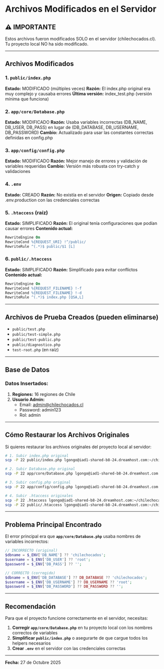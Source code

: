 # Archivos Modificados en el Servidor

## ⚠️ IMPORTANTE
Estos archivos fueron modificados SOLO en el servidor (chilechocados.cl).
Tu proyecto local NO ha sido modificado.

---

## Archivos Modificados

### 1. `public/index.php`
**Estado:** MODIFICADO (múltiples veces)
**Razón:** El index.php original era muy complejo y causaba errores
**Última versión:** index_test.php (versión mínima que funciona)

### 2. `app/core/Database.php`
**Estado:** MODIFICADO
**Razón:** Usaba variables incorrectas (DB_NAME, DB_USER, DB_PASS) en lugar de (DB_DATABASE, DB_USERNAME, DB_PASSWORD)
**Cambio:** Actualizado para usar las constantes correctas definidas en config.php

### 3. `app/config/config.php`
**Estado:** MODIFICADO
**Razón:** Mejor manejo de errores y validación de variables requeridas
**Cambio:** Versión más robusta con try-catch y validaciones

### 4. `.env`
**Estado:** CREADO
**Razón:** No existía en el servidor
**Origen:** Copiado desde .env.production con las credenciales correctas

### 5. `.htaccess` (raíz)
**Estado:** SIMPLIFICADO
**Razón:** El original tenía configuraciones que podían causar errores
**Contenido actual:**
```apache
RewriteEngine On
RewriteCond %{REQUEST_URI} !^/public/
RewriteRule ^(.*)$ public/$1 [L]
```

### 6. `public/.htaccess`
**Estado:** SIMPLIFICADO
**Razón:** Simplificado para evitar conflictos
**Contenido actual:**
```apache
RewriteEngine On
RewriteCond %{REQUEST_FILENAME} !-f
RewriteCond %{REQUEST_FILENAME} !-d
RewriteRule ^(.*)$ index.php [QSA,L]
```

---

## Archivos de Prueba Creados (pueden eliminarse)

- `public/test.php`
- `public/test-simple.php`
- `public/test-public.php`
- `public/diagnostico.php`
- `test-root.php` (en raíz)

---

## Base de Datos

### Datos Insertados:
1. **Regiones:** 16 regiones de Chile
2. **Usuario Admin:**
   - Email: admin@chilechocados.cl
   - Password: admin123
   - Rol: admin

---

## Cómo Restaurar los Archivos Originales

Si quieres restaurar los archivos originales del proyecto local al servidor:

```bash
# 1. Subir index.php original
scp -P 22 public/index.php lgongo@iad1-shared-b8-24.dreamhost.com:~/chilechocados.cl/public/

# 2. Subir Database.php original
scp -P 22 app/core/Database.php lgongo@iad1-shared-b8-24.dreamhost.com:~/chilechocados.cl/app/core/

# 3. Subir config.php original
scp -P 22 app/config/config.php lgongo@iad1-shared-b8-24.dreamhost.com:~/chilechocados.cl/app/config/

# 4. Subir .htaccess originales
scp -P 22 .htaccess lgongo@iad1-shared-b8-24.dreamhost.com:~/chilechocados.cl/
scp -P 22 public/.htaccess lgongo@iad1-shared-b8-24.dreamhost.com:~/chilechocados.cl/public/
```

---

## Problema Principal Encontrado

El error principal era que **`app/core/Database.php`** usaba nombres de variables incorrectos:

```php
// INCORRECTO (original)
$dbname = $_ENV['DB_NAME'] ?? 'chilechocados';
$username = $_ENV['DB_USER'] ?? 'root';
$password = $_ENV['DB_PASS'] ?? '';

// CORRECTO (corregido)
$dbname = $_ENV['DB_DATABASE'] ?? DB_DATABASE ?? 'chilechocados';
$username = $_ENV['DB_USERNAME'] ?? DB_USERNAME ?? 'root';
$password = $_ENV['DB_PASSWORD'] ?? DB_PASSWORD ?? '';
```

---

## Recomendación

Para que el proyecto funcione correctamente en el servidor, necesitas:

1. **Corregir `app/core/Database.php`** en tu proyecto local con los nombres correctos de variables
2. **Simplificar `public/index.php`** o asegurarte de que cargue todos los helpers necesarios
3. **Crear `.env`** en el servidor con las credenciales correctas

---

**Fecha:** 27 de Octubre 2025
